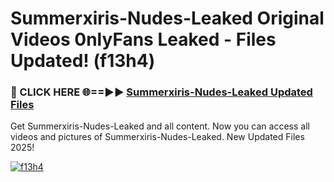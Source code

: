 # Summerxiris-Nudes-Leaked Original Videos 0nlyFans Leaked - Files Updated! (f13h4)

<h3>🔴 CLICK HERE 🌐==►► <a href="https://tinyurl.com/yc6ubb5a" rel="nofollow">Summerxiris-Nudes-Leaked Updated Files</a></h3>

Get Summerxiris-Nudes-Leaked and all content. Now you can access all videos and pictures of Summerxiris-Nudes-Leaked. New Updated Files 2025!

[![f13h4](https://i.imgur.com/7eu0CRL.gif)](https://tinyurl.com/yc6ubb5a)
